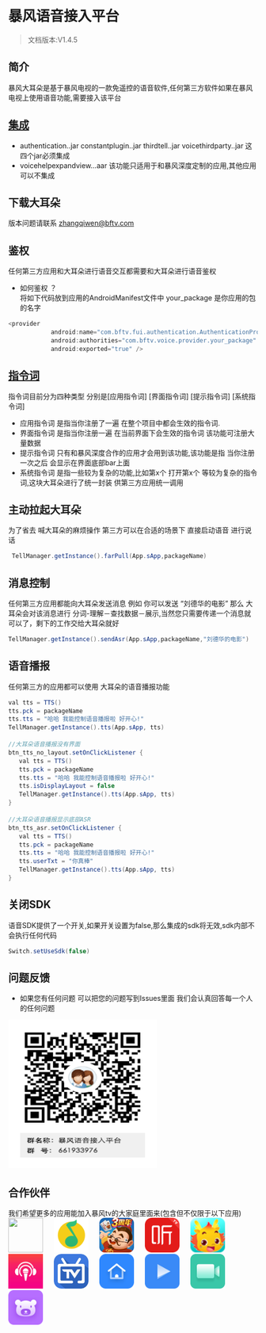 # 暴风语音接入平台

> 文档版本:V1.4.5

## 简介
暴风大耳朵是基于暴风电视的一款免遥控的语音软件,任何第三方软件如果在暴风电视上使用语音功能,需要接入该平台<br>
## [集成](https://github.com/RiverrunNetwork/voicelink/tree/master/TellA/app/libs)<br>
- authentication..jar constantplugin..jar thirdtell..jar voicethirdparty..jar 这四个jar必须集成<br>
- voicehelpexpandview...aar 该功能只适用于和暴风深度定制的应用,其他应用可以不集成<br>
## 下载大耳朵 <br>
版本问题请联系 zhangqiwen@bftv.com <br>
## 鉴权
任何第三方应用和大耳朵进行语音交互都需要和大耳朵进行语音鉴权<br>

- 如何鉴权 ？<br>
将如下代码放到应用的AndroidManifest文件中 your_package 是你应用的包的名字<br>

```java
<provider
            android:name="com.bftv.fui.authentication.AuthenticationProvider"
            android:authorities="com.bftv.voice.provider.your_package"
            android:exported="true" />
```
## [指令词](https://github.com/RiverrunNetwork/voicelink/blob/master/Order.md)
指令词目前分为四种类型 分别是[应用指令词] [界面指令词] [提示指令词] [系统指令词]<br>
- 应用指令词
是指当你注册了一遍 在整个项目中都会生效的指令词.
- 界面指令词
是指当你注册一遍 在当前界面下会生效的指令词 该功能可注册大量数据<br>
- 提示指令词
只有和暴风深度合作的应用才会用到该功能,该功能是指 当你注册一次之后 会显示在界面底部bar上面<br>
- 系统指令词
是指一些较为复杂的功能,比如第x个 打开第x个 等较为复杂的指令词,这块大耳朵进行了统一封装 供第三方应用统一调用<br>
## 主动拉起大耳朵
为了省去 喊大耳朵的麻烦操作 第三方可以在合适的场景下 直接启动语音 进行说话<br>
```java
 TellManager.getInstance().farPull(App.sApp,packageName)
```
## 消息控制
任何第三方应用都能向大耳朵发送消息 例如 你可以发送 “刘德华的电影” 那么 大耳朵会对该消息进行 分词-理解－查找数据－展示,当然您只需要传递一个消息就可以了，剩下的工作交给大耳朵就好
```java
TellManager.getInstance().sendAsr(App.sApp,packageName,"刘德华的电影")
```

## 语音播报
任何第三方的应用都可以使用 大耳朵的语音播报功能
```java
val tts = TTS()
tts.pck = packageName
tts.tts = "哈哈 我能控制语音播报啦 好开心!"
TellManager.getInstance().tts(App.sApp, tts)

//大耳朵语音播报没有界面
btn_tts_no_layout.setOnClickListener {
   val tts = TTS()
   tts.pck = packageName
   tts.tts = "哈哈 我能控制语音播报啦 好开心!"
   tts.isDisplayLayout = false
   TellManager.getInstance().tts(App.sApp, tts)
}

//大耳朵语音播报显示底部ASR
btn_tts_asr.setOnClickListener {
   val tts = TTS()
   tts.pck = packageName
   tts.tts = "哈哈 我能控制语音播报啦 好开心!"
   tts.userTxt = "你真棒"
   TellManager.getInstance().tts(App.sApp, tts)
}
```
## 关闭SDK
语音SDK提供了一个开关,如果开关设置为false,那么集成的sdk将无效,sdk内部不会执行任何代码
```java
Switch.setUseSdk(false)
```
## 问题反馈
- 如果您有任何问题 可以把您的问题写到Issues里面 我们会认真回答每一个人的任何问题<br>
<img src="https://github.com/RiverrunNetwork/voicelink/blob/master/TellA/img/%E6%9A%B4%E9%A3%8E%E8%AF%AD%E9%9F%B3%E6%8E%A5%E5%85%A5%E5%B9%B3%E5%8F%B0%E7%BE%A4%E4%BA%8C%E7%BB%B4%E7%A0%81.png" width="300" height="300" /> 

## 合作伙伴
我们希望更多的应用能加入暴风tv的大家庭里面来(包含但不仅限于以下应用)<br>
<img src="http://live-fengmi.b0.upaiyun.com/imgconfig/ai/taobao.png" width="70" height="70" />
&ensp;&ensp;
<img src="https://github.com/RiverrunNetwork/voicelink/blob/master/TellA/img/qq_music.jpg" width="70" height="70" />
&ensp;&ensp;
<img src="https://github.com/RiverrunNetwork/voicelink/blob/master/TellA/img/ddz.png" width="70" height="70" />
&ensp;&ensp;
<img src="https://github.com/RiverrunNetwork/voicelink/blob/master/TellA/img/ximalaya.jpg" width="70" height="70" />
&ensp;&ensp;
<img src="https://github.com/RiverrunNetwork/voicelink/blob/master/TellA/img/xiaobanlong.png" width="70" height="70" />
&ensp;&ensp;
<img src="https://github.com/RiverrunNetwork/voicelink/blob/master/TellA/img/migu.jpg" width="70" height="70" />
&ensp;&ensp;
<img src="https://github.com/RiverrunNetwork/voicelink/blob/master/TellA/img/dianshijia.jpg" width="70" height="70" />
&ensp;&ensp;
<img src="https://github.com/RiverrunNetwork/voicelink/blob/master/TellA/img/ic_launcher.png" width="70" height="70" />
&ensp;&ensp;
<img src="https://github.com/RiverrunNetwork/voicelink/blob/master/TellA/img/video.png" width="70" height="70" />
&ensp;&ensp;
<img src="https://github.com/RiverrunNetwork/voicelink/blob/master/TellA/img/call.png" width="70" height="70" />
&ensp;&ensp;
<img src="https://github.com/RiverrunNetwork/voicelink/blob/master/TellA/img/ic_children.png" width="70" height="70" />





 
